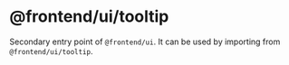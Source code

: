 # @frontend/ui/tooltip

Secondary entry point of `@frontend/ui`. It can be used by importing from `@frontend/ui/tooltip`.
